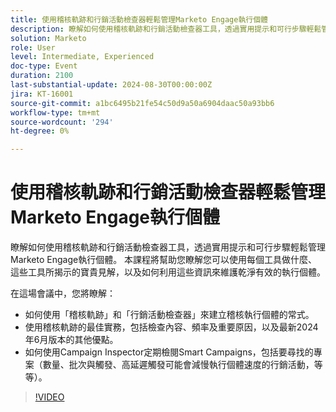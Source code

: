 ```yaml
---
title: 使用稽核軌跡和行銷活動檢查器輕鬆管理Marketo Engage執行個體
description: 瞭解如何使用稽核軌跡和行銷活動檢查器工具，透過實用提示和可行步驟輕鬆管理Marketo Engage執行個體。 本課程將幫助您瞭解您可以使用每個工具做什麼、這些工具所揭示的寶貴見解，以及如何利用這些資訊來維護乾淨有效的執行個體。  在此階段作業中，您將瞭解如何使用「稽核軌跡」和「行銷活動檢查器」來建立稽核執行個體的常式。  使用稽核軌跡的最佳實務，包括檢查內容、頻率及重要原因，以及最新2024年6月版本的其他優點。  如何使用Campaign Inspector定期檢閱Smart Campaigns，包括要尋找的專案（數量、批次與觸發、高延遲觸發可能會減慢執行個體速度的行銷活動，等等）。
solution: Marketo
role: User
level: Intermediate, Experienced
doc-type: Event
duration: 2100
last-substantial-update: 2024-08-30T00:00:00Z
jira: KT-16001
source-git-commit: a1bc6495b21fe54c50d9a50a6904daac50a93bb6
workflow-type: tm+mt
source-wordcount: '294'
ht-degree: 0%

---
```



# 使用稽核軌跡和行銷活動檢查器輕鬆管理Marketo Engage執行個體

瞭解如何使用稽核軌跡和行銷活動檢查器工具，透過實用提示和可行步驟輕鬆管理Marketo Engage執行個體。 本課程將幫助您瞭解您可以使用每個工具做什麼、這些工具所揭示的寶貴見解，以及如何利用這些資訊來維護乾淨有效的執行個體。

在這場會議中，您將瞭解：

* 如何使用「稽核軌跡」和「行銷活動檢查器」來建立稽核執行個體的常式。
* 使用稽核軌跡的最佳實務，包括檢查內容、頻率及重要原因，以及最新2024年6月版本的其他優點。
* 如何使用Campaign Inspector定期檢閱Smart Campaigns，包括要尋找的專案（數量、批次與觸發、高延遲觸發可能會減慢執行個體速度的行銷活動，等等）。

>[!VIDEO](https://video.tv.adobe.com/v/3432944/?learn=on)
